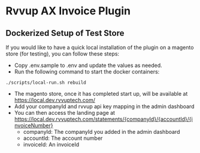 # Rvvup AX Invoice Plugin

## Dockerized Setup of Test Store

If you would like to have a quick local installation of the plugin on a magento store (for testing), you can follow
these steps:

- Copy .env.sample to .env and update the values as needed.
- Run the following command to start the docker containers:

```
./scripts/local-run.sh rebuild
```

- The magento store, once it has completed start up, will be available at https://local.dev.rvvuptech.com/
- Add your companyId and rvvup api key mapping in the admin dashboard
- You can then access the landing page
  at https://local.dev.rvvuptech.com/statements/{companyId}/{accountId}/{invoiceNumber}
    - companyId: The companyId you added in the admin dashboard
    - accountId: The account number
    - invoiceId: An invoiceId